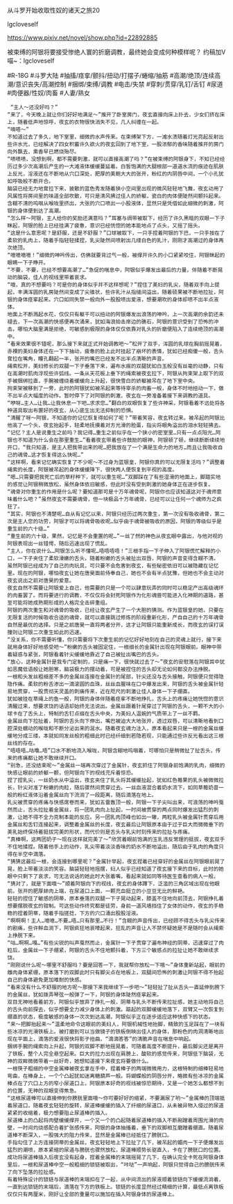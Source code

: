 从斗罗开始收取性奴的诸天之旅20

lgcloveself

https://www.pixiv.net/novel/show.php?id=22892885

被束缚的阿银将要接受惨绝人寰的折磨调教，最终她会变成何种模样呢？
约稿加V喵~：lgcloveself

#R-18G
#斗罗大陆
#抽搐/痉挛/颤抖/扭动/打摆子/蜷缩/抽筋
#高潮/绝顶/连续高潮/意识丧失/高潮控制
#捆绑/束缚/调教
#电击/失禁
#穿刺/贯穿/乳钉/舌钉
#尿道
#肉便器/性奴/肉畜
#人妻/熟女


     “主人～还没好吗？”
    “来了，今天晚上就让你们好好地满足～”推开了卧室房门，夜玄直接向床上扑去，少女们挤在床上，随着低声地惊呼，夜玄的衣物很快消失不见，几人纠缠在一起。
    “嘀嗒～”
    不知道过去了多久，地下室里，细微的水声传来。在束缚架下方，一滩水渍随着灯光亮起反射出些许水光，已经解决了四女积蓄许久欲火的夜玄回到了地下室，一股浓郁的香味随着推开的房门向外飘去，熏香早已燃烧殆尽。
    “啧啧啧，没想到啊，都不需要刺激，就可以直接高潮了吗？”在被束缚的阿银身下，不知已经经历过多少次高潮后产生的一大滩液体缓缓蔓延着。白皙饱满的大腿根部一道道水流的痕迹在肌肤上反光，淫液还在不断地从穴口深处，肥厚的美鲍大大的张开，粉红的内阴唇中间，一个小孔犹如呼吸般不断开合。
    脑袋已经无力地耷拉下来，披散的蓝色秀发随着狭小空间里出现的微风轻轻地飞舞，夜玄动用了风属性将房间里的味道全部吹散，可只是清风拂过佳人的娇躯，瓷白的肉体便陡然间颤抖起来。含糊不清的呜咽从喉咙里挤出，大张的穴口喷出一小股液体，显然只是凭借如此细微的刺激，阿银的身体便到达了高潮。
    “怎么样～阿银，主人给你的奖励还满意吗？”耳塞与绸带被取下，经历了许久黑暗的双眼一下子眯起，阿银的脸上已经挂满了疲惫，意识已经恍惚的她本能地点了点头，又摇了摇头。
    “这是什么意思呢？是舒服，还是不舒服？”口球被取下，一只手捏着阿银的下巴，一只手按在了柔软的乳肉上，随着手指轻轻揉捏，乳尖陡然间喷射出几缕白色的乳汁，刚刚才高潮过的身体再次绝顶。
    “噫噫噫噫！”细微的呻吟传出，仿佛就要背过气一般，被撑开许久的小口紧紧咬住，阿银眯起的眼睛一下子睁开。
    “不要，不要，已经不想要高潮了…”急促的喘息中，阿银似乎爆发出最后的力量，伴随着不断晃动的脑袋，佳人的视线里带着哀求。
    “哦，真的不想要吗？可是你的身体似乎并不这样想呢？”捏住了美妇的乳尖，随着双手向上提起，丰满浑圆的乳房陡然间变成了尖锥状，些许乳汁从指缝间溢出，随着硕果被不断地拉扯，阿银的身体痉挛起来。穴口如同失禁一般向外一股股喷出爱液，想要潮吹的身体却喷不出半点液体。
    地面上不断溅起水花，仅仅只有躯干可以扭动的阿银爆发出浪荡的呻吟，上一次高潮的余韵还未褪去，下一次高潮的快感便再次涌来，犹如海浪拍击岸边的礁石，阿银的意识受到了恐怖的冲击。哪怕大脑里满是拒绝，可敏感到极限的身体仅仅依靠对乳头的折磨便陷入了连续绝顶的高潮中。
    “看来效果很不错呢，那么接下来就正式开始调教吧～”松开了双手，浑圆的乳球在胸前摇晃着，赤裸的美妇身体还在一下下抽动，疲惫的脸上此时挂起了崩坏的表情，犹如已经痴傻一般，舌头耷拉在嘴角，瞳孔翻起一半，张开的嘴巴已经发不出半点清晰的声音。
    绳索松开，美妇修长的双腿一下子垂落下来，遍布水痕的双腿犹如白玉般没有丝毫的动静，只有在高潮时肌肉浮现些许弧线。一条从天花板上垂下的绳索被夜玄拉下，阿银从拘束架上取下的双手被捆绑拉直，手腕被缠绕着缓缓向上升起，很快雪白的娇躯被吊在了地下室中央。
    拘束架被移到了一旁，此时的阿银犹如被吊起来等待宰杀的肉畜一般，身体不时地扭动一下，做不出半点大幅度的动作。暂时停下了对阿银的刺激，夜玄在一旁准备着接下来调教的道具。
    “咿呀…主人…让我…让我休息一下吧…求求您…”翻白的双眼恢复了些许神采，阿银看着不远处将各种道具取出布置好的夜玄，从心底生出无法抑制的恐惧。
    “清醒了呀～阿银，不知道你的记忆恢复得如何了呢？”带着笑容，夜玄转过来。被吊起的阿银比他高了一个头，夜玄抬起手，轻柔地抚摸着对方光滑的脸蛋，指尖将眼角溢出的泪水轻轻拂去。
    “记忆？主人是说重生之前吗？我记得…重生之前似乎在一个狭小的密室里…只有一点点阳光…阿银也不知道为什么会在那里重生…”看着夜玄带着些许鼓励的眼神，阿银顿了顿，继续断断续续地开口，“我只知道，是主人把我带出来的呢…把我放在了一个满是生命力的地方…而且让我吸收自己的魂骨…这才恢复得这么快呢…”
    “这样啊，看来记忆确实恢复了不少呢～不过身为蓝银皇，阿银你真的可以无限复活吗？”调整着绳索的长度，阿银被吊起的身体缓缓降下，很快两人便恢复到平视的高度。
    “嗯…只需要把我死亡后的草籽种下，就可以重生呢…”双脚踩在了有些湿滑的地面上，脚踏实地的感觉让阿银稍微放松，虽然身体依旧敏感，但此时没有受到刺激的她身体正在逐步恢复。
    “魂骨对你重生的作用是什么呢？要知道那可是十万年魂骨呢，阿银你也应该知道这对于魂师意味着什么吧？”虽然夜玄不需要魂骨，但一块极品十万年魂骨，已经可以让任何一个魂师为之疯狂了。
    “其实，阿银也不清楚呢…自从有记忆以来，阿银只经历过两次重生，第一次没有吸收魂骨，第二次是主人您的功劳，阿银才可以将魂骨吸收呢…似乎由于魂骨被吸收的原因，阿银的等级似乎是重生前的六十级…”
    “重生前的六十级，果然，记忆是不会重置的呢…”一丝了然的神色从夜玄眼中露出，与他对视的阿银表现出一丝错愕，随后迅速出现了慌乱。
    “主人，你在说什么…阿银怎么听不懂呢…唔唔唔唔！”三根手指一下子伸入了阿银慌忙解释的小口，一下子夹住了柔软滑嫩的舌头，随着粉嫩的舌头被扯出双唇，阿银的声音变得含糊不清。
    虽然阿银已经成为了自己的肉玩具，可只要不会危害到夜玄，有些秘密依旧可以被隐藏在记忆里。现在的阿银，哪怕夜玄让她在唐昊面前侍奉自己，她也不会有半点犹豫，但她也不会主动对夜玄说出之前对唐昊的爱意。
    夜玄自然不需要让阿银爱上自己，他需要的只是一个可以肆意玩弄的同时可以稳定产出高级魂环的肉畜罢了。而将要进行的调教，不仅仅将会封死阿银作为化形魂兽可能进入化神期的道路，甚至可能将她成熟期形成的人格完全击碎重组。
    阿银的两次重生和对魂骨的吸收，已经让夜玄产生了一个大胆的猜测。作为蓝银皇的她，只要在无限复活的时候吸收合适的魂骨，就可以直接跳过修炼的阶段重新化形，产自自己的十万年魂骨自然是最优的选择。只是之前唐昊一直将两者分开，这才让阿银只能重新成长，而夜玄的误打误撞则让阿银二次重生如此的迅速。
    “没关系，你不需要听懂，你只需要将下次重生前的记忆好好地刻在自己的灵魂上就行，接下来就用身体好好地感受吧～”粉嫩的舌头被固定住，一根细长的金属针出现在阿银眼前。眼神中带着疑惑与紧张，阿银看着针尖缓缓地靠近了自己被扯出嘴巴的舌头。
    “放心，这种金属针是我专门定制的，只是痛一下，很快就过去了～”夜玄的安慰落在阿银耳中犹如恶魔低语般让她胆寒，脑袋极力的摆动着，可是被捏住的舌头却无论如何都没办法挣脱。
    一根和头发丝粗细差不多的金属丝连接在金属针的尾部，针尖还没与舌头接触，阿银便只觉得隐隐作痛。柔软的粉舌渗出一滴滚圆的血珠，丝丝血腥味在口中爆发出来，阿银的舌头被金属针轻易地贯穿，一股贯彻天灵盖的刺痛传来，近在咫尺的刺激让佳人身体一下子绷直。
    犹如被挂在草绳上的鱼一般，阿银的身体伴随着痉挛不断地挣扎，舌头上的疼痛让她恍惚的意识清醒过来，想要求饶的话语却始终无法说出。金属丝跟着针尾穿过了阿银的舌头，一颗不大的小球卡在了舌头上，特制的舌钉点缀在舌头中央，为美妇人温婉的气质带上了一丝不羁。
    金属丝向下拉扯着，阿银的舌头向下伸出，嘴巴被迫大大地张开，透过双唇，可以清晰地看到口腔深处蠕动的喉咙和不断分泌出来的涎水。随着夜玄魂力注入，原本看起来只是一根的金属丝缓缓地分成三缕，本就如同发丝般的粗细此时已经纤细到若隐若现，只能通过些许反光看出这三根丝线的存在。
    “唔唔唔…咕噜…唔”口水不断地流入喉咙，阿银含糊地呜咽着，可哪怕只是稍微扯了扯舌头，传来的疼痛都让她不敢继续开口。
    “别急，还没结束呢～”金属丝一端再次穿过了金属针，夜玄抓住了阿银身前饱满的乳肉，细微的快感让眼前的娇躯一颤，但阿银向下的视线充斥着惊恐。
    捏了捏乳尖，一丝奶水从中溢出，夜玄夹住了乳头将其缓缓扯起，犹如红色莓果的乳头被微微拉长，针尖对准了粉嫩的肉粒，随后骤然间贯穿过去。一丝血液混合着奶水流下，如同草莓奶昔一般的粉红液体沿着金属丝向下流淌了一段距离，随后滴落在地上。
    乳尖被贯穿的疼痛与快感席卷而来，犹如五雷轰顶一般，阿银一下子尖叫出来，可浪荡的呻吟戛然而止，舌头拉扯着金属丝，将一团乳肉向上扯起，一时间被贯穿的两点同时爆发出猛烈的刺激，让她不得不全力克制本能的反应。另一团乳肉顶峰也如出一辙，两粒乳头被金属针贯穿后用金属丝和舌钉连接起来，调整着金属丝的长度，夜玄最后让阿银原本由于过于巨大而微微垂下的美乳始终保持着挺拔完美的形状，而代价则是舌头与乳尖时刻传来的拉扯与疼痛。
    “真棒啊，这两团奶子～现在这样就完美了～”欣赏着眼前饱满的玉乳违反常理的挺拔，夜玄双手不住地揉捏。随着他手上的动作，乳尖带着淡淡香味的奶水不断地溢出，随后由于乳肉的角度只得在半空中滴落。
    “猜猜这最后一根，会连接到哪里呢？”金属针举起，夜玄捏着已经穿好的金属丝在阿银眼前晃了晃，脸上带着淡淡的笑容。脑袋轻轻地摇摆，妇人似乎已经知道了夜玄接下来的目标，此时的她眼中只剩下了哀求，可无法说话的她此时大张着嘴，看起来就如同等待医生查看的病人一般。
    “猜对了，就是下面哦～”顺着阿银向下的视线，夜玄的身体蹲下，泛滥的三角区域出现在他眼前。张开的肥厚蚌肉上端，在尿道口上面，一颗充血挺立的小豆豆无比的鲜艳。
    轻轻的捏住了敏感的阴蒂，原本垂落的双腿一下子晃动起来，膝盖不住地向前顶去，阿银挣扎着想要摆脱夜玄的钳制。可这些动作终究都是徒劳，身前一道风墙挡住了女体的动作，夜玄的手稳稳的捏着阴蒂，随着手指搓捻，下方的穴口涌出股股淫液。
    “啊啊啊！主人…噫噫…不要…唔…只有那里…不行！”含糊的声音传出，已经顾不得舌头与乳尖传来的剧痛，些许鲜血淌下，阿银疯狂地哀嚎起来，狂乱的声音让人不禁怀疑她是不是随时会从绳索上挣脱下来。
    “咕…啊啊…嘎…”有些尖锐的叫声戛然而止，金属针一下子贯穿了遍布神经的阴蒂，迅速穿过了肉粒后，金属丝一下子绷紧，阿银的舌头不住地颤抖着，下方三个敏感点的拉扯让她不敢继续求饶。
    “刚刚说什么呢～哪里不舒服吗？要是回答一下，我就帮你放松一下哦～”身体重新站起，眼前的雌肉身体紧绷，原本落下的双脚此时只有脚尖点在地板上，双腿间恐怖的刺激让阿银不得不抬起自己的身体避免更加难耐的快感。
    “看来没有什么不舒服的地方呢～那接下来我继续下一步吧～”轻轻扯了扯从舌头一直延伸到胯下的金属丝，犹如拨弄琴弦一般弹了一下，阿银的身体陡然痉挛起来。
    双目无神地看着前方，阿银似乎放弃了挣扎一般，阴蒂与乳头不断传来拉扯感，她主动地将自己的舌头向前探去，似乎想要全力减少身体上的刺激。踮起的双脚缓缓地落下，双臂又一次恢复到绷直的状态，极度敏感的身体一次次到达高潮，阿银似乎正在逐步适应这种快感下的状态。
    “来～把脚抬起来～”温柔地命令这眼前的美妇人，阿银机械性地抬脚，精致的玉足踩在了一块有些冰凉的光滑铁板上。被打磨到可以当做镜子的铁板倒映出佳人的身体，那粉色的肉洞清晰地出现在平面上，滴落的爱液很快将影子扭曲，“滴滴答答”的清脆声音在喘息中响起。
    捆绑手腕的绳索向上升起，阿银的双脚不断地摇晃着，可随着高度不断提升，最后脚尖还是离开了铁板，整个人完全悬空起来。巨大的拉力出现在肩膀上，酸软的感觉传来，阿银低下脑袋，无神的双眸微微带着一丝好奇，她想知道接下来夜玄将要做什么。
    一根筷子粗细的中空金属棒被夜玄拿在手中，捏着棒子的两端微微用力，这根特制的细棒轻易地弯曲，在棒身上，一个个凸起犹如迷离糖葫芦一般。将蝴蝶般的阴唇分开，略微有些冰凉的金属棒点在了穴口上方的窄小尿道口上，阿银原本好奇的视线被惊恐期待，又是一个她怎么都想不到的位置，无神的双眼变得焦急。
    “这根尿道棒可以直接伸到你膀胱里面哦～你可要好好的缩紧，不要漏尿了哟～”金属棒的顶端抵着尿道口，随着夜玄轻轻的旋转，尿道棒缓缓的插入了纤细的尿道口，从未被异物入侵过的尿道紧紧的收缩着，极力想要阻止尿道棒的插入。
    尿道棒上的凸起将肉壁缓缓撑开，一个又一个的凸起随着尿道棒的插入不断剐蹭着周围光滑的肉壁，一时间灼烧感配合着扩张感传来，阿银的身体抽搐着，垂下的双脚相互磨蹭着绷直。随着尿道棒不断深入，一股强大的阻力传来，显然是金属棒已经抵住了膀胱口。
    手指勾住了上方连接阴蒂的金属丝，夜玄轻轻地上下拉扯了几下，被吊起的媚肉一下子便爆发出猛烈的潮喷，原本紧缩的尿道与膀胱也骤然放松，尿道棒顺势长驱直入，卡在了膀胱口的位置。成功将尿道棒插入后夜玄没有起身，捏着金属棒的末端摇晃了几下，在确认完全卡死在阿银身体里后，一根和尿道棒中空一般粗细的锁链被取出，“咔哒”一声响起，阿银只觉得自己的膀胱传来了向下坠落的拉扯感。
    有着特殊设计的锁链与尿道棒的末端扣在了一起，从中间流出的尿液顺着锁链向下缓缓流淌着，一直到达锁链的末端后，滴落在下方的铁板上。锁链的长度显然经过精细的计算，最低点离铁板仅仅只有两厘米，刚好让全部的重量可以施加在插入阿银身体的尿道棒上。
